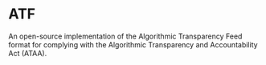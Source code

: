# ATF
An open-source implementation of the Algorithmic Transparency Feed format for complying with the Algorithmic Transparency and Accountability Act (ATAA).
